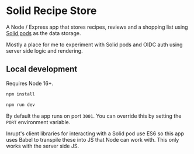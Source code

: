 # Solid Recipe Store

A Node / Express app that stores recipes, reviews and a shopping list using 
[Solid pods](https://solidproject.org/about) as the data storage.

Mostly a place for me to experiment with Solid pods and OIDC auth using 
server side logic and rendering.

## Local development

Requires Node 16+.

```bash
npm install

npm run dev
```

By default the app runs on port `3001`. You can override this by setting the 
`PORT` environment variable.

Inrupt's client libraries for interacting with a Solid pod use ES6 so this app 
uses Babel to transpile these into JS that Node can work with. This only works 
with the server side JS.
